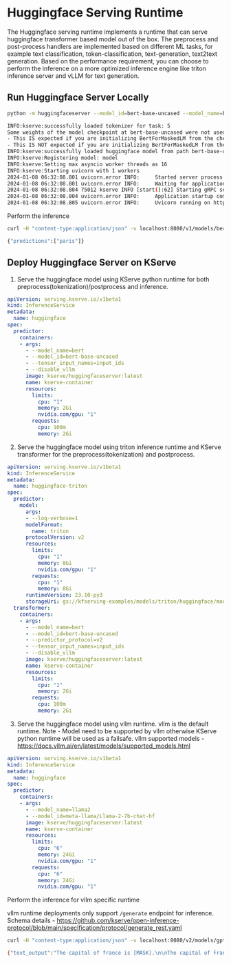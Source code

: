# Huggingface Serving Runtime

The Huggingface serving runtime implements a runtime that can serve huggingface transformer based model out of the box.
The preprocess and post-process handlers are implemented based on different ML tasks, for example text classification,
token-classification, text-generation, text2text generation. Based on the performance requirement, you can choose to perform
the inference on a more optimized inference engine like triton inference server and vLLM for text generation.


## Run Huggingface Server Locally

```bash
python -m huggingfaceserver --model_id=bert-base-uncased --model_name=bert

INFO:kserve:successfully loaded tokenizer for task: 5
Some weights of the model checkpoint at bert-base-uncased were not used when initializing BertForMaskedLM: ['cls.seq_relationship.weight', 'bert.pooler.dense.bias', 'cls.seq_relationship.bias', 'bert.pooler.dense.weight']
- This IS expected if you are initializing BertForMaskedLM from the checkpoint of a model trained on another task or with another architecture (e.g. initializing a BertForSequenceClassification model from a BertForPreTraining model).
- This IS NOT expected if you are initializing BertForMaskedLM from the checkpoint of a model that you expect to be exactly identical (initializing a BertForSequenceClassification model from a BertForSequenceClassification model).
INFO:kserve:successfully loaded huggingface model from path bert-base-uncased
INFO:kserve:Registering model: model
INFO:kserve:Setting max asyncio worker threads as 16
INFO:kserve:Starting uvicorn with 1 workers
2024-01-08 06:32:08.801 uvicorn.error INFO:     Started server process [75012]
2024-01-08 06:32:08.801 uvicorn.error INFO:     Waiting for application startup.
2024-01-08 06:32:08.804 75012 kserve INFO [start():62] Starting gRPC server on [::]:8081
2024-01-08 06:32:08.804 uvicorn.error INFO:     Application startup complete.
2024-01-08 06:32:08.805 uvicorn.error INFO:     Uvicorn running on http://0.0.0.0:8080 (Press CTRL+C to quit)
```

Perform the inference

```bash
curl -H "content-type:application/json" -v localhost:8080/v1/models/bert:predict -d '{"instances": ["The capital of france is [MASK]."] }'

{"predictions":["paris"]}
```

## Deploy Huggingface Server on KServe

1. Serve the huggingface model using KServe python runtime for both preprocess(tokenization)/postprocess and inference.
```yaml
apiVersion: serving.kserve.io/v1beta1
kind: InferenceService
metadata:
  name: huggingface
spec:
  predictor:
    containers:
    - args:
      - --model_name=bert
      - --model_id=bert-base-uncased
      - --tensor_input_names=input_ids
      - --disable_vllm
      image: kserve/huggingfaceserver:latest
      name: kserve-container
      resources:
        limits:
          cpu: "1"
          memory: 2Gi
          nvidia.com/gpu: "1"
        requests:
          cpu: 100m
          memory: 2Gi
```

2. Serve the huggingface model using triton inference runtime and KServe transformer for the preprocess(tokenization) and postprocess.
```yaml
apiVersion: serving.kserve.io/v1beta1
kind: InferenceService
metadata:
  name: huggingface-triton
spec:
  predictor:
    model:
      args:
      - --log-verbose=1
      modelFormat:
        name: triton
      protocolVersion: v2
      resources:
        limits:
          cpu: "1"
          memory: 8Gi
          nvidia.com/gpu: "1"
        requests:
          cpu: "1"
          memory: 8Gi
      runtimeVersion: 23.10-py3
      storageUri: gs://kfserving-examples/models/triton/huggingface/model_repository
  transformer:
    containers:
    - args:
      - --model_name=bert
      - --model_id=bert-base-uncased
      - --predictor_protocol=v2
      - --tensor_input_names=input_ids
      - --disable_vllm
      image: kserve/huggingfaceserver:latest
      name: kserve-container
      resources:
        limits:
          cpu: "1"
          memory: 2Gi
        requests:
          cpu: 100m
          memory: 2Gi
```
3. Serve the huggingface model using vllm runtime. vllm is the default runtime. Note - Model need to be supported by vllm otherwise KServe python runtime will be used as a failsafe.
vllm supported models - https://docs.vllm.ai/en/latest/models/supported_models.html 
```yaml
apiVersion: serving.kserve.io/v1beta1
kind: InferenceService
metadata:
  name: huggingface
spec:
  predictor:
    containers:
    - args:
      - --model_name=llama2
      - --model_id=meta-llama/Llama-2-7b-chat-hf
      image: kserve/huggingfaceserver:latest
      name: kserve-container
      resources:
        limits:
          cpu: "6"
          memory: 24Gi
          nvidia.com/gpu: "1"
        requests:
          cpu: "6"
          memory: 24Gi
          nvidia.com/gpu: "1"

```
Perform the inference for vllm specific runtime

vllm runtime deployments only support `/generate` endpoint for inference. Schema details - https://github.com/kserve/open-inference-protocol/blob/main/specification/protocol/generate_rest.yaml
```bash
curl -H "content-type:application/json" -v localhost:8080/v2/models/gpt2/generate -d '{"text_input": "The capital of france is [MASK]." }'

{"text_output":"The capital of france is [MASK].\n\nThe capital of France is actually Paris.","model_name":"llama2","model_version":null,"details":null}
```

